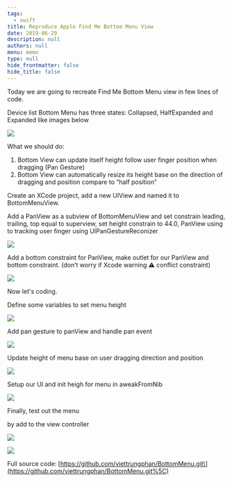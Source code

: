 ```yaml
---
tags: 
  - swift
title: Reproduce Apple Find Me Bottom Menu View
date: 2019-06-29
description: null
authors: null
menu: memo
type: null
hide_frontmatter: false
hide_title: false
---
```


Today we are going to recreate Find Me Bottom Menu view in few lines of code.

Device list Bottom Menu has three states: Collapsed, HalfExpanded and Expanded like images below

![](assets/reproduce-apple-find-me-bottom-menu-view_da7e32fb18ad8af53dffd592a0e683f5_md5.webp)

What we should do:

1. Bottom View can update itself height follow user finger position when dragging (Pan Gesture)
2. Bottom View can automatically resize its height base on the direction of dragging and position compare to “half position”

Create an XCode project, add a new UIView and named it to BottomMenuView.

Add a PanView as a subview of BottomMenuView and set constrain leading, trailing, top equal to superview, set height constrain to 44.0, PanView using to tracking user finger using UIPanGestureReconizer

![](assets/reproduce-apple-find-me-bottom-menu-view_dabaf075b757602a5af2c6bfcead3283_md5.webp)

Add a bottom constraint for PanView, make outlet for our PanView and bottom constraint. (don’t worry if Xcode warning ⚠️ conflict constraint)

![](assets/reproduce-apple-find-me-bottom-menu-view_8fbb0902507f83afa2b0ef1bc5f830a0_md5.webp)

Now let's coding.

Define some variables to set menu height

![](assets/reproduce-apple-find-me-bottom-menu-view_8a481af07dd3642e0a3001689f596f77_md5.webp)

Add pan gesture to panView and handle pan event

![](assets/reproduce-apple-find-me-bottom-menu-view_ab8aae75b6f84f7d28901126d81f38d0_md5.webp)

Update height of menu base on user dragging direction and position

![](assets/reproduce-apple-find-me-bottom-menu-view_e66f07cbd639a062efd2fc0a52315a9c_md5.webp)

Setup our UI and init heigh for menu in aweakFromNib

![](assets/reproduce-apple-find-me-bottom-menu-view_11c6fff8357d4f0172bb2ecf6a315d63_md5.webp)

Finally, test out the menu

 by add to the view controller

![](assets/reproduce-apple-find-me-bottom-menu-view_f864eb297f5f2ff0a55adc3876a07a3c_md5.webp)

![](assets/reproduce-apple-find-me-bottom-menu-view_097b369938a9fd77abad168060e62307_md5.webp)

Full source code:
[https://github.com/viettrungphan/BottomMenu.git\](https://github.com/viettrungphan/BottomMenu.git%5C)
